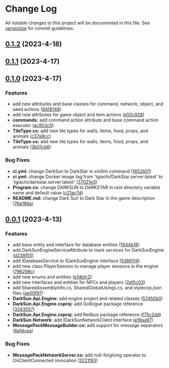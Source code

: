 # Change Log

All notable changes to this project will be documented in this file. See [versionize](https://github.com/versionize/versionize) for commit guidelines.

<a name="0.1.2"></a>
## [0.1.2](https://www.github.com/tgiachi/DarkSun/releases/tag/v0.1.2) (2023-4-18)

<a name="0.1.1"></a>
## [0.1.1](https://www.github.com/tgiachi/DarkSun/releases/tag/v0.1.1) (2023-4-17)

<a name="0.1.0"></a>
## [0.1.0](https://www.github.com/tgiachi/DarkSun/releases/tag/v0.1.0) (2023-4-17)

### Features

* add new attributes and base classes for command, network, object, and seed actions ([9418148](https://www.github.com/tgiachi/DarkSun/commit/941814818728e6ccd4f08bb9a776a5f37a92f007))
* add new attributes for game object and item actions ([e50c928](https://www.github.com/tgiachi/DarkSun/commit/e50c928c38b7a914c2f3c19380c236b1c6cb1181))
* **commands:** add command action attribute and base command action executor ([ac953c5](https://www.github.com/tgiachi/DarkSun/commit/ac953c5738eb3a03658c6cddde25dec99f0a13ce))
* **TileType.cs:** add new tile types for walls, items, food, props, and animals ([c37a9cc](https://www.github.com/tgiachi/DarkSun/commit/c37a9cc60f63e143aa2333d64920d36e4f2e1e88))
* **TileType.cs:** add new tile types for walls, items, food, props, and animals ([3b01cb6](https://www.github.com/tgiachi/DarkSun/commit/3b01cb6432d9d9a875dac8b1ba14bd8eae9e3759))

### Bug Fixes

* **ci.yml:** change DarkSun to DarkStar in xmllint command ([1852601](https://www.github.com/tgiachi/DarkSun/commit/18526018d01ce1e40992d9a83ea09a24bae5db2a))
* **ci.yml:** change Docker image tag from 'tgiachi/DarkStar.server:latest' to 'tgiachi/darkstar.server:latest' ([37021e3](https://www.github.com/tgiachi/DarkSun/commit/37021e3f01958996e2993c9f42707ececca49477))
* **Program.cs:** change DARKSUN to DARKSTAR in root directory variable name and default value ([c21ac7d](https://www.github.com/tgiachi/DarkSun/commit/c21ac7d5ead1f1d63281d5d0fa0077a7a3c824a4))
* **README.md:** change Dark Sun to Dark Star in the game description ([76e189a](https://www.github.com/tgiachi/DarkSun/commit/76e189a6af6469638d6292c12d85b6b37216d3af))

<a name="0.0.1"></a>
## [0.0.1](https://www.github.com/tgiachi/DarkSun/releases/tag/v0.0.1) (2023-4-13)

### Features

* add base entity and interface for database entities ([1644b18](https://www.github.com/tgiachi/DarkSun/commit/1644b1860fad4b9129a57d030c5a6fa03b068757))
* add DarkSunEngineServiceAttribute to mark services for DarkSunEngine ([d238f55](https://www.github.com/tgiachi/DarkSun/commit/d238f55a2e778883747ed124e599c77d5ed87680))
* add IDatabaseService to IDarkSunEngine interface ([5386114](https://www.github.com/tgiachi/DarkSun/commit/5386114d68fc09844ef851823f60d6f2bc609f0f))
* add new class PlayerSession to manage player sessions in the engine ([796298c](https://www.github.com/tgiachi/DarkSun/commit/796298c41be6bd7d02bad293a570f53b1421b9e8))
* add new enums and entities ([e1dbfc2](https://www.github.com/tgiachi/DarkSun/commit/e1dbfc2d324b63e58d768f49e27a4bf6bc710f6b))
* add new interfaces and entities for NPCs and players ([7af0c03](https://www.github.com/tgiachi/DarkSun/commit/7af0c03bd7027365950d51877d4d3e8b05c3c403))
* add SharedAssemblyInfo.cs, SharedGlobalUsings.cs, and stylecop.json files ([ae00f97](https://www.github.com/tgiachi/DarkSun/commit/ae00f97c40784b4cdab124c9ea35b7a1a4b2fb58))
* **DarkSun.Api.Engine:** add engine project and related classes ([57450b0](https://www.github.com/tgiachi/DarkSun/commit/57450b0e0bc114972bd890dbba51b6322b5bf1de))
* **DarkSun.Api.Engine.csproj:** add GoRogue package reference ([3343557](https://www.github.com/tgiachi/DarkSun/commit/33435575180ef6516d7e07c0f8ce486edc317f78))
* **DarkSun.Api.Engine.csproj:** add Redbus package reference ([f75c2dd](https://www.github.com/tgiachi/DarkSun/commit/f75c2dda2b352e4c56b462e42c4fb7e843248478))
* **DarkSun.Network:** add IDarkSunNetworkClient interface ([e19aa97](https://www.github.com/tgiachi/DarkSun/commit/e19aa97e090b8db4b1b1033aa07322a8b722f53f))
* **MessagePackMessageBuilder.cs:** add support for message separators ([6a1dcea](https://www.github.com/tgiachi/DarkSun/commit/6a1dceaedabd66d807f161774db1547ba71ef7af))

### Bug Fixes

* **MessagePackNetworkServer.cs:** add null-forgiving operator to OnClientConnected invocation ([3221f83](https://www.github.com/tgiachi/DarkSun/commit/3221f83d594c7f29a70ec307ea8ad5d0d986fbdd))

